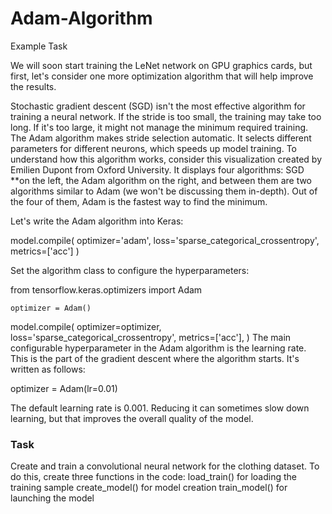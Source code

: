 # Adam-Algorithm 
Example Task

We will soon start training the LeNet network on GPU graphics cards, but first, let's consider one more optimization algorithm that will help improve the results.

Stochastic gradient descent (SGD) isn't the most effective algorithm for training a neural network. If the stride is too small, the training may take too long. If it's too large, it might not manage the minimum required training. The Adam algorithm makes stride selection automatic. It selects different parameters for different neurons, which speeds up model training.
To understand how this algorithm works, consider this visualization created by Emilien Dupont from Oxford University. It displays four algorithms: SGD **on the left, the Adam algorithm on the right, and between them are two algorithms similar to Adam (we won't be discussing them in-depth). Out of the four of them, Adam is the fastest way to find the minimum.

Let's write the Adam algorithm into Keras:

model.compile(
    optimizer='adam', loss='sparse_categorical_crossentropy', metrics=['acc']
) 

Set the algorithm class to configure the hyperparameters:

from tensorflow.keras.optimizers import Adam

    optimizer = Adam()

model.compile(
    optimizer=optimizer,
    loss='sparse_categorical_crossentropy',
    metrics=['acc'],
) 
The main configurable hyperparameter in the Adam algorithm is the learning rate. This is the part of the gradient descent where the algorithm starts. It's written as follows:

optimizer = Adam(lr=0.01) 

The default learning rate is 0.001. Reducing it can sometimes slow down learning, but that improves the overall quality of the model.

### Task 
Create and train a convolutional neural network for the clothing dataset. To do this, create three functions in the code:
load_train() for loading the training sample
create_model() for model creation
train_model() for launching the model
